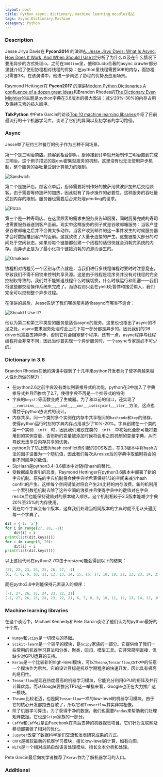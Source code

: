 ```yaml
---
layout: post
title: Python async，dictionary，machine learning moudles笔记
tags: Async,Dictionary,Machine
category: Python
---
```



### Description
Jesse Jiryu Davis在 **Pycon2014** 的演讲[A. Jesse Jiryu Davis: What Is Async, How Does It Work, And When Should I Use It?](https://www.youtube.com/watch?v=9WV7juNmyE8)分析了为什么以及在什么情况下要用异步的方式处理io。之前在`300line`里，他和Guido合著的async crawler部分里就介绍了使用协程相对线程的优势：在python里线程需要50K的内存，而协程只需要3K。在该演讲中，他进一步阐述了协程的优势及应用场景。

Raymond Hettinger在 **Pycon2017** 的演讲[Modern Python Dictionaries A confluence of a dozen great ideas](https://www.youtube.com/watch?v=npw4s1QTmPg)和Brandon Rhodes的[The Dictionary Even Mightier](https://www.youtube.com/watch?v=66P5FMkWoVU)的主题是python字典在3.6版本的极大改进：减少20%-30%的内存占用及保持元素的插入顺序。

**TalkPython** 中Pete Garcin的访谈[Top 10 machine learning libraries](https://talkpython.fm/episodes/show/131/top-10-machine-learning-libraries)介绍了目前最流行的十个机器学习库，谈论了它们的异同以及初学者的学习路径。

### Async
Jesse举了纽约三种餐厅的例子作为三种不同场景。

第一个是三明治商店。顾客到柜台排队，厨师接到订单就开始制作三明治直到完成三明治。这个例子描述的是cpu密集型服务的机制，这里没有也无法使用异步机制，整个服务的吞吐量受到计算能力的限制。

<img src="https://motor-taxi-master-rider.github.io/assets/img/async_sample_subs.png"  title="Sandwich"/>

第二个是披萨店。顾客点单后，厨师需要将制作好的披萨用微波炉加热后交给顾客。由于需要等待披萨的加热，因此就有了异步操作的必要性。这种服务的吞吐量受到内存的限制，服务器也需要后台来处理pending的请求。

<img src="https://motor-taxi-master-rider.github.io/assets/img/async_sample_pizza.png"  title="Pizza"/>

第三个是一种寿司店。在这里顾客的需求由服务员告知厨房，同时厨房完成的寿司也需要服务器送到客户面前。现实中这样服务的例子就是谷歌邮箱服务：当客户登录谷歌邮箱之后并不会做太多动作，当客户收到邮件的这一事件发生的时候服务器才会将数据推到客户的面前。这就致使了大量长连接的产生。这些链接大部分的时间处于空闲状态，如果对每个链接都创建一个线程的话很快就会消耗完系统的内存。而异步正是为了最小化每个链接消耗的资源而诞生的。

<img src="https://motor-taxi-master-rider.github.io/assets/img/async_sample_omakase.png"  title="Omakase"/>

协程相对线程另一个区别与优点就是，当我们进行多线程编程时要时时注意竞态，导致我们不得不用锁来控制共享资源。这是由于线程是程序员并没有对线程的完全控制权导致的，我们并不能知道线程什么时候切换，什么时候运行和阻塞——我们将这些都交给操作系统来完成了。而协程则只会在yield处暂停和接受输入，我们完全可以控制整个异步过程。

在演讲的最后，Jesse告诉了我们哪类服务适合async而哪类不适合：

<img src="https://motor-taxi-master-rider.github.io/assets/img/async_should_use.png"  title="Should I Use It?"/>

他认为第二和第三种类型的服务是适合async的服务。这里也也指出了async的不足之处，async要求服务处理时至上而下每一部分都是异步的。因此我们的DB driver也需要支持异步，否则它将会阻塞整个程序。还有一点，async程序与线程编程将会非常不同，因此当你要实现一个异步服务时，一个async专家是必不可少的。

### Dictionary in 3.6
Brandon Rhodes在他的演讲中提到了十几年来python开发者为了使字典越来越人性化所做的努力：
- 在python2.6之前字典没有类似列表推导式的功能，python在3中加入了字典推导式并且回推给了2.7，使得字典不再是一个推导式的特例
- 字典的`keys()`等函数变成了生成器。为了和以前的借口，还实现了`__contains__`,`__sub__`,`__and__`,`__xor__`,`isdisjoint`,`__iter__`方法。这点也得益于python协议式的设计。
- 内存共享。同一个类的多个实例在内存中共享相同的`hashcode`和`key`的储存，使得python运行时刻的字典内存占用减少了10%-20%。字典创建在一个类的第一个实例`__init__`时，因此我们建议在类的`__init__`中初始化全部可能将要用到的实例变量，否则新的变量被添加时候将会用之前机制的变量字典，从而导致无法享受内存共享的优势。
- python为了防止因为hash conflict而引起的DOS攻击，在3.3版本中将hash方法的因子设置为一个随机值，因此我们每次从resize后的字典中取值时将会的到不同顺序的数值。
- SipHash是python3.4-3.6版本中对随机hash的替代。
- 受数据库及索引的启发，Raymond Hettinger在python3.6版本中部署了新的字典机制。原先的字典机制将会使字典哈希表保持1/3的空间来减少hash conflit的产生。这样每个空闲键值对将会产生24比特的内存浪费。新的机制用一个索引数组机制去除了这些空间的浪费并且使得字典中的键值对在字典resize后也能保持键值对的原本输入顺序。这个机制相较于3.5版本能减少字典20%至25%的内存使用。
- 现在每个字典会有个版本，这样我们处理当相同版本的字典时就不用从头遍历每一个字典了。

```python
dit = {-1: 'a'}
for i in range(27, 20, -1):
    dit[i] = i
print(list(dit.keys()))
for i in range(6, 20):
    dit[i] = i
print(list(dit.keys()))
```

以上这段代码在python2.7中由于resize可能会得到以下的结果：

```python
[21, 22, 23, 24, 25, 26, 27, -1]
[6, 7, 8, 9, 10, 11, 12, 13, 14, 15, 16, 17, 18, 19, 21, 22, 23, 24, 25, 26, 27, -1]
```

而在pytho3.6中则能保持元素录入的顺序：

```python
[-1, 27, 26, 25, 24, 23, 22, 21]
[-1, 27, 26, 25, 24, 23, 22, 21, 6, 7, 8, 9, 10, 11, 12, 13, 14, 15, 16, 17, 18, 19]
```

### Machine learning libraries
在这个谈话中，Michael Kennedy和Pete Garcin谈论了他们认为的python最好的十个库。
- `Numpy`和`Scipy`是一切模块的基础。
- `Scikit-learn`是一个较早的模块，是`Scipy`家族的一部分。它提供给了我们一些常用的机器学习算法和分类，聚类，回归，模型工具。它非常简明直接，但缺少对GPU运算的支持。
- `Keras`是一个比较新的high-level模块，可以`Theano`,`Tensorflow`,`CNTK`中的任意一个模块作为后台。它的设计目标是机器学期程序的快速开发，因此具有极高的易用性。
- `Tensorflow`是现在热度最高的机器学习模块，它能充分利用GPU的矩阵及并行计算优势。而从Google要推出TPU这一举措来看，Google也正在大力推广这一模块。
- `Theano`比较老迈，也是同`Tensorflow`一样的low-level的机器学习模块。由于它的核心开发都跑去谷歌了，所以它和`Tensorflow`其实非常相像。
- 除了机器学习算法，为了获得干净的数据，我们也需要`Pandas`来帮助我们处理矩阵数据。它也是`Scipy`家族的一部分。
- `Caffe`和`Caffe2`是由Facebook在背后支持的机器视觉项目。它们针对互联网及移动部署做了相对的优化。
- `Jupyter`改变了数据科学家们交流和发表研究成果的方式。
- `CNTK`是微软最新的机器学习模块，擅长low-level的计算，如有向图。
- `NLTK`是一个相对成熟自然语言处理模块，擅长文本分析和处理。

Pete Garcin最后向初学者推荐了`Keras`作为了解机器学习的入口。

### Additional
